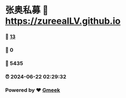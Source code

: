 # 张奥私募 :link: https://zureealLV.github.io 
### :page_facing_up: [13](https://zureealLV.github.io/tag.html) 
### :speech_balloon: 0 
### :hibiscus: 5435 
### :alarm_clock: 2024-06-22 02:29:32 
### Powered by :heart: [Gmeek](https://github.com/Meekdai/Gmeek)
